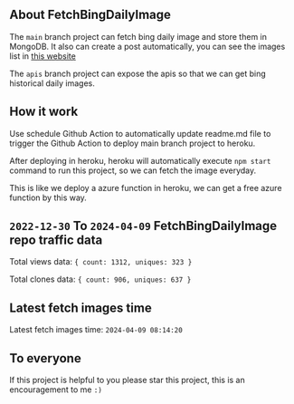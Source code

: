 ## About FetchBingDailyImage

The `main` branch project can fetch bing daily image and store them in MongoDB.
It also can create a post automatically, you can see the images list in [this website](https://oursalbum.netlify.app)

The `apis` branch project can expose the apis so that we can get bing historical daily images.

## How it work

Use schedule Github Action to automatically update readme.md file to trigger the Github Action to deploy main branch project to heroku.

After deploying in heroku, heroku will automatically execute `npm start` command to run this project, so we can fetch the image everyday.

This is like we deploy a azure function in heroku, we can get a free azure function by this way.

## `2022-12-30` To `2024-04-09` FetchBingDailyImage repo traffic data

Total views data: `{ count: 1312, uniques: 323 }`

Total clones data: `{ count: 906, uniques: 637 }`

## Latest fetch images time

Latest fetch images time: `2024-04-09 08:14:20`

## To everyone

If this project is helpful to you please star this project, this is an encouragement to me `:)`



